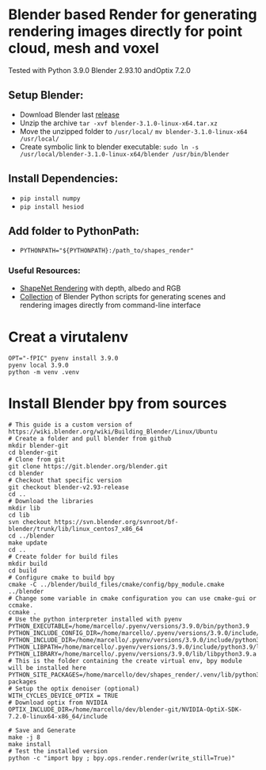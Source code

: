 # Blender based Render for generating rendering images directly for point cloud, mesh and voxel

Tested with Python 3.9.0 Blender 2.93.10 andOptix 7.2.0

## Setup Blender:
* Download Blender last [release](https://www.blender.org/download/)
* Unzip the archive `tar -xvf blender-3.1.0-linux-x64.tar.xz`
* Move the unzipped folder to `/usr/local/` `mv blender-3.1.0-linux-x64 /usr/local/`
* Create symbolic link to blender executable: `sudo ln -s /usr/local/blender-3.1.0-linux-x64/blender /usr/bin/blender`

## Install Dependencies:
* `pip install numpy`
* `pip install hesiod` 

## Add folder to PythonPath:
* `PYTHONPATH="${PYTHONPATH}:/path_to/shapes_render"`

### Useful Resources:
* [ShapeNet Rendering](https://github.com/panmari/stanford-shapenet-renderer/blob/master/render_blender.py) with depth, albedo and RGB
* [Collection](https://github.com/yuki-koyama/blender-cli-rendering) of Blender Python scripts for generating scenes and rendering images directly from command-line interface

# Creat a virutalenv
```
OPT="-fPIC" pyenv install 3.9.0
pyenv local 3.9.0
python -m venv .venv
```

# Install Blender bpy from sources
```
# This guide is a custom version of https://wiki.blender.org/wiki/Building_Blender/Linux/Ubuntu
# Create a folder and pull blender from github
mkdir blender-git
cd blender-git
# Clone from git
git clone https://git.blender.org/blender.git
cd blender
# Checkout that specific version
git checkout blender-v2.93-release
cd ..
# Download the libraries
mkdir lib
cd lib
svn checkout https://svn.blender.org/svnroot/bf-blender/trunk/lib/linux_centos7_x86_64
cd ../blender
make update
cd ..
# Create folder for build files
mkdir build
cd build
# Configure cmake to build bpy
cmake -C ../blender/build_files/cmake/config/bpy_module.cmake  ../blender
# Change some variable in cmake configuration you can use cmake-gui or ccmake.
ccmake .
# Use the python interpreter installed with pyenv
PYTHON_EXECUTABLE=/home/marcello/.pyenv/versions/3.9.0/bin/python3.9 
PYTHON_INCLUDE_CONFIG_DIR=/home/marcello/.pyenv/versions/3.9.0/include/python3.9
PYTHON_INCLUDE_DIR=/home/marcello/.pyenv/versions/3.9.0/include/python3.9
PYTHON_LIBPATH=/home/marcello/.pyenv/versions/3.9.0/include/python3.9/lib
PYTHON_LIBRARY=/home/marcello/.pyenv/versions/3.9.0/lib/libpython3.9.a
# This is the folder containing the create virtual env, bpy module will be installed here
PYTHON_SITE_PACKAGES=/home/marcello/dev/shapes_render/.venv/lib/python3.9/site-packages
# Setup the optix denoiser (optional)
WITH_CYCLES_DEVICE_OPTIX = TRUE
# Download optix from NVIDIA
OPTIX_INCLUDE_DIR=/home/marcello/dev/blender-git/NVIDIA-OptiX-SDK-7.2.0-linux64-x86_64/include

# Save and Generate
make -j 8
make install
# Test the installed version
python -c "import bpy ; bpy.ops.render.render(write_still=True)"
```
